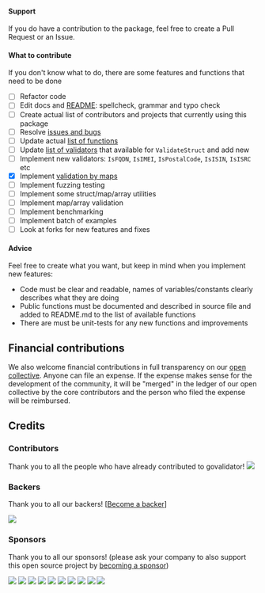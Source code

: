 #### Support
If you do have a contribution to the package, feel free to create a Pull Request or an Issue.

#### What to contribute
If you don't know what to do, there are some features and functions that need to be done

- [ ] Refactor code
- [ ] Edit docs and [README](https://github.com/fttx2020/govalidator/README.md): spellcheck, grammar and typo check
- [ ] Create actual list of contributors and projects that currently using this package
- [ ] Resolve [issues and bugs](https://github.com/fttx2020/govalidator/issues)
- [ ] Update actual [list of functions](https://github.com/fttx2020/govalidator#list-of-functions)
- [ ] Update [list of validators](https://github.com/fttx2020/govalidator#validatestruct-2) that available for `ValidateStruct` and add new
- [ ] Implement new validators: `IsFQDN`, `IsIMEI`, `IsPostalCode`, `IsISIN`, `IsISRC` etc
- [x] Implement [validation by maps](https://github.com/fttx2020/govalidator/issues/224)
- [ ] Implement fuzzing testing
- [ ] Implement some struct/map/array utilities
- [ ] Implement map/array validation
- [ ] Implement benchmarking
- [ ] Implement batch of examples
- [ ] Look at forks for new features and fixes

#### Advice
Feel free to create what you want, but keep in mind when you implement new features:
- Code must be clear and readable, names of variables/constants clearly describes what they are doing
- Public functions must be documented and described in source file and added to README.md to the list of available functions
- There are must be unit-tests for any new functions and improvements

## Financial contributions

We also welcome financial contributions in full transparency on our [open collective](https://opencollective.com/govalidator).
Anyone can file an expense. If the expense makes sense for the development of the community, it will be "merged" in the ledger of our open collective by the core contributors and the person who filed the expense will be reimbursed.


## Credits


### Contributors

Thank you to all the people who have already contributed to govalidator!
<a href="https://github.com/fttx2020/govalidator/graphs/contributors"><img src="https://opencollective.com/govalidator/contributors.svg?width=890" /></a>


### Backers

Thank you to all our backers! [[Become a backer](https://opencollective.com/govalidator#backer)]

<a href="https://opencollective.com/govalidator#backers" target="_blank"><img src="https://opencollective.com/govalidator/backers.svg?width=890"></a>


### Sponsors

Thank you to all our sponsors! (please ask your company to also support this open source project by [becoming a sponsor](https://opencollective.com/govalidator#sponsor))

<a href="https://opencollective.com/govalidator/sponsor/0/website" target="_blank"><img src="https://opencollective.com/govalidator/sponsor/0/avatar.svg"></a>
<a href="https://opencollective.com/govalidator/sponsor/1/website" target="_blank"><img src="https://opencollective.com/govalidator/sponsor/1/avatar.svg"></a>
<a href="https://opencollective.com/govalidator/sponsor/2/website" target="_blank"><img src="https://opencollective.com/govalidator/sponsor/2/avatar.svg"></a>
<a href="https://opencollective.com/govalidator/sponsor/3/website" target="_blank"><img src="https://opencollective.com/govalidator/sponsor/3/avatar.svg"></a>
<a href="https://opencollective.com/govalidator/sponsor/4/website" target="_blank"><img src="https://opencollective.com/govalidator/sponsor/4/avatar.svg"></a>
<a href="https://opencollective.com/govalidator/sponsor/5/website" target="_blank"><img src="https://opencollective.com/govalidator/sponsor/5/avatar.svg"></a>
<a href="https://opencollective.com/govalidator/sponsor/6/website" target="_blank"><img src="https://opencollective.com/govalidator/sponsor/6/avatar.svg"></a>
<a href="https://opencollective.com/govalidator/sponsor/7/website" target="_blank"><img src="https://opencollective.com/govalidator/sponsor/7/avatar.svg"></a>
<a href="https://opencollective.com/govalidator/sponsor/8/website" target="_blank"><img src="https://opencollective.com/govalidator/sponsor/8/avatar.svg"></a>
<a href="https://opencollective.com/govalidator/sponsor/9/website" target="_blank"><img src="https://opencollective.com/govalidator/sponsor/9/avatar.svg"></a>
